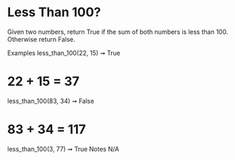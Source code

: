 # Less Than 100?

Given two numbers, return True if the sum of both numbers is less than 100. Otherwise return False.

Examples
less_than_100(22, 15) ➞ True

# 22 + 15 = 37

less_than_100(83, 34) ➞ False

# 83 + 34 = 117

less_than_100(3, 77) ➞ True
Notes
N/A
